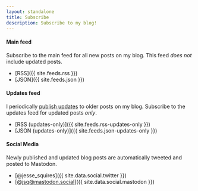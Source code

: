 ```yaml
---
layout: standalone
title: Subscribe
description: Subscribe to my blog!
---
```


<h4 class="mt-4 mb-0">Main feed</h4>

<p class="mb-0">Subscribe to the main feed for all new posts on my blog. This feed <i>does not</i> include updated posts.</p>

- [RSS]({{ site.feeds.rss }})
- [JSON]({{ site.feeds.json }})

<h4 class="mt-4 mb-0">Updates feed</h4>

<p class="mb-0">I periodically <a href="{% link recently-updated.md %}">publish updates</a> to older posts on my blog. Subscribe to the updates feed for updated posts <i>only</i>.</p>

- [RSS (updates-only)]({{ site.feeds.rss-updates-only }})
- [JSON (updates-only)]({{ site.feeds.json-updates-only }})

<h4 class="mt-4 mb-0">Social Media</h4>

<p class="mb-0">Newly published and updated blog posts are automatically tweeted and posted to Mastodon.</p>

- [@jesse_squires]({{ site.data.social.twitter }})
- [@jsq@mastodon.social]({{ site.data.social.mastodon }})
